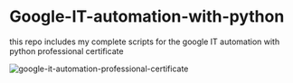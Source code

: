 # Google-IT-automation-with-python
this repo includes my complete scripts for the google IT automation with python professional certificate

![google-it-automation-professional-certificate](https://user-images.githubusercontent.com/42111689/94813669-9aded680-03f8-11eb-8234-2aec0dbb2c1c.png)
